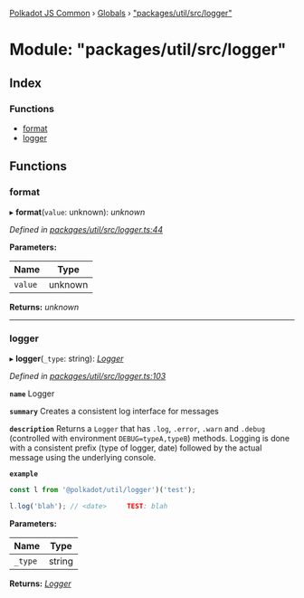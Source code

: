 [Polkadot JS Common](../README.md) › [Globals](../globals.md) › ["packages/util/src/logger"](_packages_util_src_logger_.md)

# Module: "packages/util/src/logger"

## Index

### Functions

* [format](_packages_util_src_logger_.md#format)
* [logger](_packages_util_src_logger_.md#logger)

## Functions

###  format

▸ **format**(`value`: unknown): *unknown*

*Defined in [packages/util/src/logger.ts:44](https://github.com/polkadot-js/common/blob/d3527829/packages/util/src/logger.ts#L44)*

**Parameters:**

Name | Type |
------ | ------ |
`value` | unknown |

**Returns:** *unknown*

___

###  logger

▸ **logger**(`_type`: string): *[Logger](../interfaces/_packages_util_src_types_.logger.md)*

*Defined in [packages/util/src/logger.ts:103](https://github.com/polkadot-js/common/blob/d3527829/packages/util/src/logger.ts#L103)*

**`name`** Logger

**`summary`** Creates a consistent log interface for messages

**`description`** 
Returns a `Logger` that has `.log`, `.error`, `.warn` and `.debug` (controlled with environment `DEBUG=typeA,typeB`) methods. Logging is done with a consistent prefix (type of logger, date) followed by the actual message using the underlying console.

**`example`** 
<BR>

```javascript
const l from '@polkadot/util/logger')('test');

l.log('blah'); // <date>     TEST: blah
```

**Parameters:**

Name | Type |
------ | ------ |
`_type` | string |

**Returns:** *[Logger](../interfaces/_packages_util_src_types_.logger.md)*
